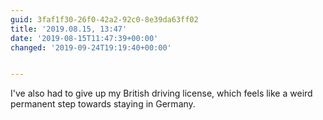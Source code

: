 ```yaml
---
guid: 3faf1f30-26f0-42a2-92c0-8e39da63ff02
title: '2019.08.15, 13:47'
date: '2019-08-15T11:47:39+00:00'
changed: '2019-09-24T19:19:40+00:00'


---
```


I've also had to give up my British driving license, which feels like a weird permanent step towards staying in Germany. 

